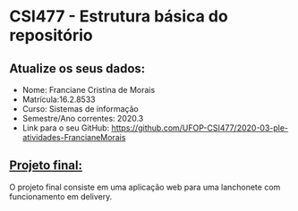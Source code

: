 # CSI477 - Estrutura básica do repositório

## Atualize os seus dados:

- Nome: Franciane Cristina de Morais
- Matrícula:16.2.8533
- Curso: Sistemas de informação
- Semestre/Ano correntes: 2020.3
- Link para o seu GitHub: https://github.com/UFOP-CSI477/2020-03-ple-atividades-FrancianeMorais

## [Projeto final:](./Projeto/README.md) 

O projeto final consiste em uma aplicação web para uma lanchonete com funcionamento em delivery.

